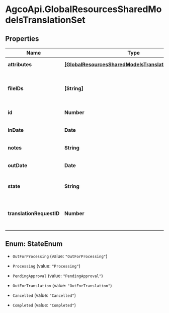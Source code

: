 # AgcoApi.GlobalResourcesSharedModelsTranslationSet

## Properties

Name | Type | Description | Notes
------------ | ------------- | ------------- | -------------
**attributes** | [**[GlobalResourcesSharedModelsTranslationSetAttribute]**](GlobalResourcesSharedModelsTranslationSetAttribute.md) | Attributes of the Translation Set | [optional] 
**fileIDs** | **[String]** | IDs for files related to this translation set. For example, the original and processed files | 
**id** | **Number** | The id of the TranslationSet. | [optional] 
**inDate** | **Date** | Read Only. The date the translation set was returned. | [optional] 
**notes** | **String** | Notes on the TranslationSet | [optional] 
**outDate** | **Date** | Read Only. The date the translation set was sent out. | [optional] 
**state** | **String** | An enum indicating the state of the translation set | 
**translationRequestID** | **Number** | Read Only. The Id of the TranslationRequest which generated this translation set. | [optional] 



## Enum: StateEnum


* `OutForProcessing` (value: `"OutForProcessing"`)

* `Processing` (value: `"Processing"`)

* `PendingApproval` (value: `"PendingApproval"`)

* `OutForTranslation` (value: `"OutForTranslation"`)

* `Cancelled` (value: `"Cancelled"`)

* `Completed` (value: `"Completed"`)




